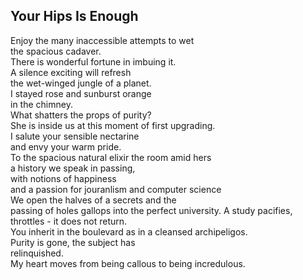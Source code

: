 Your Hips Is Enough
-------------------
Enjoy the many inaccessible attempts to wet  
the spacious cadaver.  
There is wonderful fortune in imbuing it.  
A silence exciting will refresh  
the wet-winged jungle of a planet.  
I stayed rose and sunburst orange  
in the chimney.  
What shatters the props of purity?  
She is inside us at this moment of first upgrading.  
I salute your sensible nectarine  
and envy your warm pride.  
To the spacious natural elixir the room amid hers  
a history we speak in passing,  
with notions of happiness  
and a passion for jouranlism and computer science  
We open the halves of a secrets and the  
passing of holes gallops into the perfect university. A study pacifies,  
throttles - it does not return.  
You inherit in the boulevard as in a cleansed archipeligos.  
Purity is gone, the subject has  
relinquished.  
My heart moves from being callous to being incredulous.  
